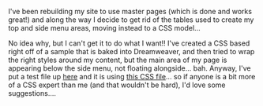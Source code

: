 I've been rebuilding my site to use master pages (which is done and works great!) and along the way I decide to get rid of the tables used to create my top and side menu areas, moving instead to a CSS model...

No idea why, but I can't get it to do what I want!! I've created a CSS based right off of a sample that is baked into Dreamweaver, and then tried to wrap the right styles around my content, but the main area of my page is appearing below the side menu, not floating alongside... bah. Anyway, I've put a test file up [here](http://www.duncanmackenzie.net/test.htm) and it is using [this CSS file](http://www.duncanmackenzie.net/main.css)... so if anyone is a bit more of a CSS expert than me (and that wouldn't be hard), I'd love some suggestions....